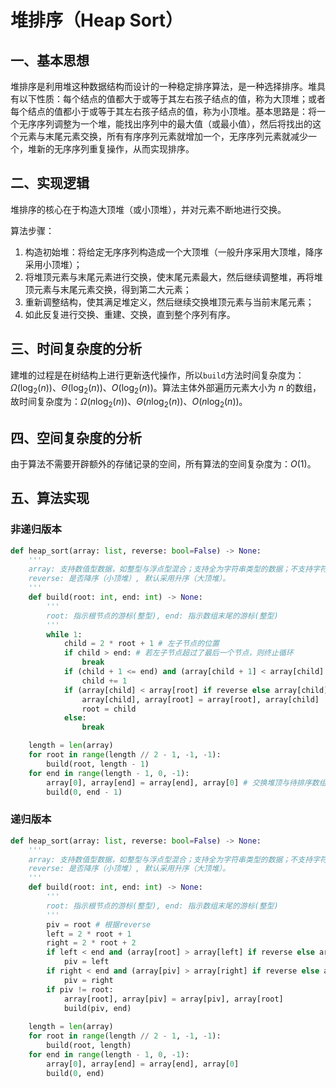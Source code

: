 # 堆排序（Heap Sort）

## 一、基本思想

堆排序是利用堆这种数据结构而设计的一种稳定排序算法，是一种选择排序。堆具有以下性质：每个结点的值都大于或等于其左右孩子结点的值，称为大顶堆；或者每个结点的值都小于或等于其左右孩子结点的值，称为小顶堆。基本思路是：将一个无序序列调整为一个堆，能找出序列中的最大值（或最小值），然后将找出的这个元素与末尾元素交换，所有有序序列元素就增加一个，无序序列元素就减少一个，堆新的无序序列重复操作，从而实现排序。

## 二、实现逻辑

堆排序的核心在于构造大顶堆（或小顶堆），并对元素不断地进行交换。

算法步骤：
1. 构造初始堆：将给定无序序列构造成一个大顶堆（一般升序采用大顶堆，降序采用小顶堆）；
2. 将堆顶元素与末尾元素进行交换，使末尾元素最大，然后继续调整堆，再将堆顶元素与末尾元素交换，得到第二大元素；
3. 重新调整结构，使其满足堆定义，然后继续交换堆顶元素与当前末尾元素；
4. 如此反复进行交换、重建、交换，直到整个序列有序。

## 三、时间复杂度的分析

建堆的过程是在树结构上进行更新迭代操作，所以`build`方法时间复杂度为：$\Omega(\log_2(n))$、$\Theta(\log_2(n))$、$O(\log_2(n))$。算法主体外部遍历元素大小为 $n$ 的数组，故时间复杂度为：$\Omega(n\log_2(n))$、$\Theta(n\log_2(n))$、$O(n\log_2(n))$。

## 四、空间复杂度的分析

由于算法不需要开辟额外的存储记录的空间，所有算法的空间复杂度为：$O(1)$。

## 五、算法实现

### 非递归版本

```python
def heap_sort(array: list, reverse: bool=False) -> None:
    '''
    array: 支持数值型数据，如整型与浮点型混合；支持全为字符串类型的数据；不支持字符串型与数值型混合。
    reverse: 是否降序（小顶堆）, 默认采用升序（大顶堆）。
    '''
    def build(root: int, end: int) -> None:
        '''
        root: 指示根节点的游标(整型), end: 指示数组末尾的游标(整型)
        '''
        while 1:
            child = 2 * root + 1 # 左子节点的位置
            if child > end: # 若左子节点超过了最后一个节点，则终止循环
                break
            if (child + 1 <= end) and (array[child + 1] < array[child] if reverse else array[child + 1] > array[child]): # 若右子节点在最后一个节点之前，并且右子节点比左子节点大，则我们的孩子指针移到右子节点上
                child += 1
            if (array[child] < array[root] if reverse else array[child] > array[root]): # 若最大的孩子节点大于根节点，则交换两者顺序，并且将根节点指针，移到这个孩子节点上
                array[child], array[root] = array[root], array[child]
                root = child
            else:
                break

    length = len(array)
    for root in range(length // 2 - 1, -1, -1):
        build(root, length - 1)
    for end in range(length - 1, 0, -1):
        array[0], array[end] = array[end], array[0] # 交换堆顶与待排序数组末尾位置
        build(0, end - 1)
```

### 递归版本

```python
def heap_sort(array: list, reverse: bool=False) -> None:
    '''
    array: 支持数值型数据，如整型与浮点型混合；支持全为字符串类型的数据；不支持字符串型与数值型混合。
    reverse: 是否降序（小顶堆）, 默认采用升序（大顶堆）。
    '''
    def build(root: int, end: int) -> None:
        '''
        root: 指示根节点的游标(整型), end: 指示数组末尾的游标(整型)
        '''
        piv = root # 根据reverse
        left = 2 * root + 1
        right = 2 * root + 2
        if left < end and (array[root] > array[left] if reverse else array[root] < array[left]):
            piv = left
        if right < end and (array[piv] > array[right] if reverse else array[piv] < array[right]):
            piv = right
        if piv != root:
            array[root], array[piv] = array[piv], array[root]
            build(piv, end)
    
    length = len(array)
    for root in range(length // 2 - 1, -1, -1):
        build(root, length)
    for end in range(length - 1, 0, -1):
        array[0], array[end] = array[end], array[0]
        build(0, end)
```